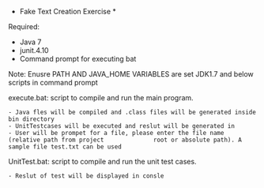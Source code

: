 * Fake Text Creation Exercise *

Required:
 - Java 7 
 - junit.4.10
 - Command prompt for executing bat

Note: Enusre PATH AND JAVA_HOME VARIABLES are set JDK1.7 and below scripts in command prompt

execute.bat: script to compile and run the main program.

    - Java fles will be compiled and .class files will be generated inside bin directory 
    - UnitTestcases will be executed and reslut will be generated in 
    - User will be prompet for a file, please enter the file name (relative path from project 	           root or absolute path). A sample file test.txt can be used 

UnitTest.bat: script to compile and run the unit test cases.

    - Reslut of test will be displayed in consle 
 